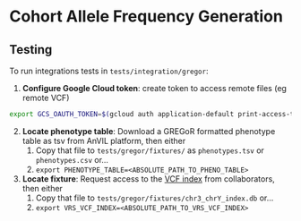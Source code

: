 # Cohort Allele Frequency Generation

## Testing

To run integrations tests in `tests/integration/gregor`:

1. **Configure Google Cloud token**: create token to access remote files (eg remote VCF)
```bash
export GCS_OAUTH_TOKEN=$(gcloud auth application-default print-access-token)
```
2. **Locate phenotype table**: Download a GREGoR formatted phenotype table as tsv from AnVIL platform, then either
   1. Copy that file to `tests/gregor/fixtures/` as  `phenotypes.tsv` or `phenotypes.csv` or...
   2. `export PHENOTYPE_TABLE=<ABSOLUTE_PATH_TO_PHENO_TABLE>`
3. **Locate fixture**: Request access to the [VCF index](https://ohsuitg-my.sharepoint.com/my?id=%2Fpersonal%2Fwongq%5Fohsu%5Fedu%2FDocuments%2Fgregor%5Fcaf%5Fintegration%5Ftest) from collaborators, then either
   1. Copy that file to `tests/gregor/fixtures/chr3_chrY_index.db` or...
   2. `export VRS_VCF_INDEX=<ABSOLUTE_PATH_TO_VRS_VCF_INDEX>`
